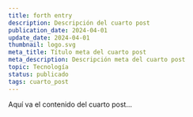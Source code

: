```yaml
---
title: forth entry
description: Descripción del cuarto post
publication_date: 2024-04-01
update_date: 2024-04-01
thumbnail: logo.svg
meta_title: Título meta del cuarto post
meta_description: Descripción meta del cuarto post
topic: Tecnología
status: publicado
tags: cuarto_post
---
```


Aquí va el contenido del cuarto post...

